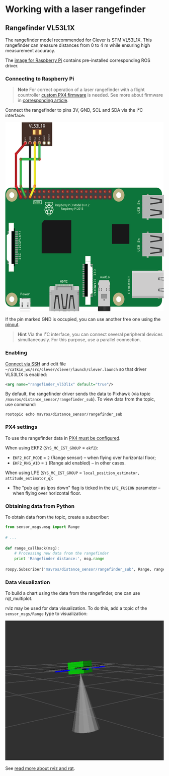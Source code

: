 # Working with a laser rangefinder

## Rangefinder VL53L1X

The rangefinder model recommended for Clever is STM VL53L1X. This rangefinder can measure distances from 0 to 4 m while ensuring high measurement accuracy.

The [image for Raspberry Pi](image.md) contains pre-installed corresponding ROS driver.

### Connecting to Raspberry Pi

> **Note** For correct operation of a laser rangefinder with a flight  countroller <a id="download-firmware" href="https://github.com/CopterExpress/Firmware/releases">custom PX4 firmware</a> is needed. See more about firmware in [corresponding article](firmware.md).

<script type="text/javascript">
    fetch('https://api.github.com/repos/CopterExpress/Firmware/releases').then(res => res.json()).then(function(data) {
        for (let release of data) {
            if (!release.prerelease && !release.draft && release.tag_name.includes('-clever.')) {
                document.querySelector('#download-firmware').href = release.html_url;
                return;
            }
        }
    });
</script>

Connect the rangefinder to pins 3V, GND, SCL and SDA via the I²C interface:

<img src="../assets/raspberry-vl53l1x.png" alt="Connecting VL53L1X" height=600>

If the pin marked GND is occupied, you can use another free one using the [pinout](https://pinout.xyz).

> **Hint** Via the I²C interface, you can connect several peripheral devices simultaneously. For this purpose, use a parallel connection.

### Enabling

[Connect via SSH](ssh.md) and edit file `~/catkin_ws/src/clever/clever/launch/clever.launch` so that driver VL53L1X is enabled:

```xml
<arg name="rangefinder_vl53l1x" default="true"/>
```

By default, the rangefinder driver sends the data to Pixhawk (via topic `/mavros/distance_sensor/rangefinder_sub`). To view data from the topic, use command:

```(bash)
rostopic echo mavros/distance_sensor/rangefinder_sub
```

### PX4 settings

To use the rangefinder data in [PX4 must be configured](px4_parameters.md).

When using EKF2 (`SYS_MC_EST_GROUP` = `ekf2`):

* `EKF2_HGT_MODE` = `2` (Range sensor) – when flying over horizontal floor;
* `EKF2_RNG_AID` = `1` (Range aid enabled) – in other cases.

When using LPE (`SYS_MC_EST_GROUP` = `local_position_estimator, attitude_estimator_q`):

* The "pub agl as lpos down" flag  is ticked in the `LPE_FUSION` parameter – when flying over horizontal floor.

### Obtaining data from Python

To obtain data from the topic, create a subscriber:

```python
from sensor_msgs.msg import Range

# ...

def range_callback(msg):
    # Processing new data from the rangefinder
    print 'Rangefinder distance:', msg.range

rospy.Subscriber('mavros/distance_sensor/rangefinder_sub', Range, range_callback)
```

### Data visualization

To build a chart using the data from the rangefinder, one can use rqt_multiplot.

rviz may be used for data visualization. To do this, add a topic of the `sensor_msgs/Range` type to visualization:

<img src="../assets/rviz-range.png" alt="Range in rviz">

See [read more about rviz and rqt](rviz.md).

<!--
### Connecting to Pixhawk / Pixracer

Support for rangefinder VL53L1X is not yet implemented in the PX4 firmware (in version *1.8.2*).
-->
